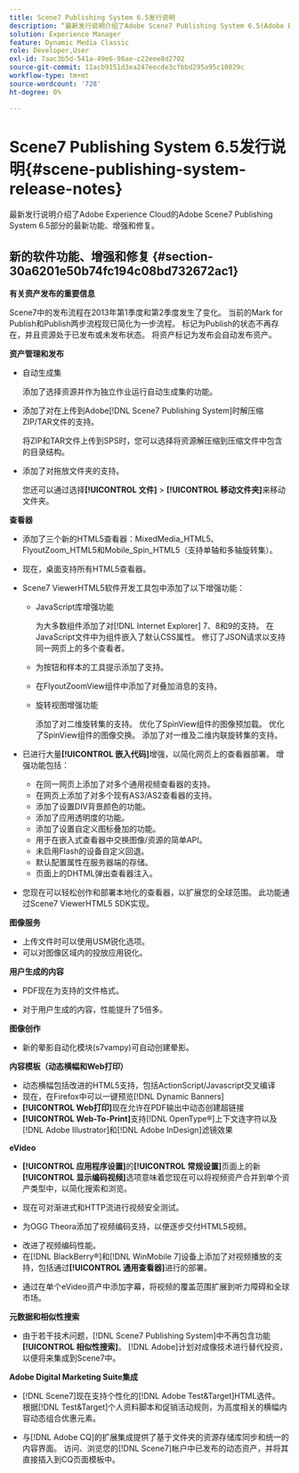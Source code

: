 ```yaml
---
title: Scene7 Publishing System 6.5发行说明
description: “最新发行说明介绍了Adobe Scene7 Publishing System 6.5(Adobe Experience Cloud中Adobe Experience Manager解决方案的一部分)的最新功能、增强功能和修复。”
solution: Experience Manager
feature: Dynamic Media Classic
role: Developer,User
exl-id: 7aac3b5d-541a-49e6-98ae-c22eee8d2702
source-git-commit: 11acb9151d3ea247eecde3cfbbd295a95c10829c
workflow-type: tm+mt
source-wordcount: '728'
ht-degree: 0%

---
```


# Scene7 Publishing System 6.5发行说明{#scene-publishing-system-release-notes}

最新发行说明介绍了Adobe Experience Cloud的Adobe Scene7 Publishing System 6.5部分的最新功能、增强和修复。

## 新的软件功能、增强和修复 {#section-30a6201e50b74fc194c08bd732672ac1}

**有关资产发布的重要信息**

Scene7中的发布流程在2013年第1季度和第2季度发生了变化。 当前的Mark for Publish和Publish两步流程现已简化为一步流程。 标记为Publish的状态不再存在，并且资源处于已发布或未发布状态。 将资产标记为发布会自动发布资产。

**资产管理和发布**

* 自动生成集

  添加了选择资源并作为独立作业运行自动生成集的功能。
* 添加了对在上传到Adobe[!DNL Scene7 Publishing System]时解压缩ZIP/TAR文件的支持。

  将ZIP和TAR文件上传到SPS时，您可以选择将资源解压缩到压缩文件中包含的目录结构。

* 添加了对拖放文件夹的支持。

  您还可以通过选择&#x200B;**[!UICONTROL 文件]** > **[!UICONTROL 移动文件夹]**&#x200B;来移动文件夹。

**查看器**

* 添加了三个新的HTML5查看器：MixedMedia_HTML5、FlyoutZoom_HTML5和Mobile_Spin_HTML5（支持单轴和多轴旋转集）。
<!-- 
  [More information](http://help.adobe.com/en_US/scene7/using/WS6E593DEA-7D81-4cd6-84B0-85E8BB274176.html#WS1c46793299cf21d77e926d1613177f0a020-8000.html).  -->
* 现在，桌面支持所有HTML5查看器。

<!--   [More information](http://help.adobe.com/en_US/scene7/using/WS6E593DEA-7D81-4cd6-84B0-85E8BB274176.html#WS1c46793299cf21d77e926d1613177f0a020-8000.html). -->
* Scene7 ViewerHTML5软件开发工具包中添加了以下增强功能：

   * JavaScript库增强功能

     为大多数组件添加了对[!DNL Internet Explorer] 7、8和9的支持。 在JavaScript文件中为组件嵌入了默认CSS属性。 修订了JSON请求以支持同一网页上的多个查看者。

   * 为按钮和样本的工具提示添加了支持。
   * 在FlyoutZoomView组件中添加了对叠加消息的支持。
   * 旋转视图增强功能

     添加了对二维旋转集的支持。 优化了SpinView组件的图像预加载。 优化了SpinView组件的图像交换。 添加了对一维及二维内联旋转集的支持。

* 已进行大量&#x200B;**[!UICONTROL 嵌入代码]**&#x200B;增强，以简化网页上的查看器部署。 增强功能包括：

   * 在同一网页上添加了对多个通用视频查看器的支持。
   * 在网页上添加了对多个现有AS3/AS2查看器的支持。
   * 添加了设置DIV背景颜色的功能。
   * 添加了应用透明度的功能。
   * 添加了设置自定义图标叠加的功能。
   * 用于在嵌入式查看器中交换图像/资源的简单API。
   * 未启用Flash的设备自定义回退。
   * 默认配置属性在服务器端的存储。
   * 页面上的DHTML弹出查看器注入。

* 您现在可以轻松创作和部署本地化的查看器，以扩展您的全球范围。 此功能通过Scene7 ViewerHTML5 SDK实现。

**图像服务**

* 上传文件时可以使用USM锐化选项。
* 可以对图像区域内的投放应用锐化。

**用户生成的内容**

* PDF现在为支持的文件格式。

<!--   [More information](http://help.adobe.com/en_US/scene7/using/WSe8b0455615e2dc47-2df907a712f31201b35-8000.html).  -->
* 对于用户生成的内容，性能提升了5倍多。

**图像创作**

* 新的晕影自动化模块(s7vampy)可自动创建晕影。

**内容模板（动态横幅和Web打印）**

* 动态横幅包括改进的HTML5支持，包括ActionScript/Javascript交叉编译
* 现在，在Firefox中可以一键预览[!DNL Dynamic Banners]
* **[!UICONTROL Web打印]**&#x200B;现在允许在PDF输出中动态创建超链接
* **[!UICONTROL Web-To-Print]**&#x200B;支持[!DNL OpenType®]上下文连字符以及[!DNL Adobe Illustrator]和[!DNL Adobe InDesign]滤镜效果

**eVideo**

* **[!UICONTROL 应用程序设置]**&#x200B;的&#x200B;**[!UICONTROL 常规设置]**&#x200B;页面上的新&#x200B;**[!UICONTROL 显示编码视频]**&#x200B;选项意味着您现在可以将视频资产合并到单个资产类型中，以简化搜索和浏览。

<!--   [More information](http://help.adobe.com/en_US/scene7/using/WSCCBA9D3A-06A3-4f29-AF6B-36CBB2A655F1.html).  -->

* 现在可对渐进式和HTTP流进行视频安全测试。

<!--   [More information](http://help.adobe.com/en_US/scene7/using/WSd968ca97bf01df72-5efde3a123268dd80f5-8000.html). -->
* 为OGG Theora添加了视频编码支持，以便逐步交付HTML5视频。

<!--   [More information](http://help.adobe.com/en_US/scene7/using/WSE86ACF2B-BD50-4c48-A1D7-9CD4405B62D0.html#WS1c46793299cf21d7-39fae9c1131ba8968f7-7fff.html). -->
* 改进了视频编码性能。
* 在[!DNL BlackBerry®]和[!DNL WinMobile 7]设备上添加了对视频播放的支持，包括通过&#x200B;**[!UICONTROL 通用查看器]**&#x200B;进行的部署。

<!--   [More information](http://help.adobe.com/en_US/scene7/using/WS6E593DEA-7D81-4cd6-84B0-85E8BB274176.html#WS1c46793299cf21d77e926d1613177f0a020-8000.html) or the [eVideo chapter](http://help.adobe.com/en_US/scene7/using/WS53492AE1-6029-45d8-BF80-F4B5CF33EB08.html). -->

* 通过在单个eVideo资产中添加字幕，将视频的覆盖范围扩展到听力障碍和全球市场。

<!--   See [More information](http://help.adobe.com/en_US/scene7/using/WS98ca2e6790647c06-6f6f53e137b959f094-8000.html). -->

**元数据和相似性搜索**

* 由于若干技术问题，[!DNL Scene7 Publishing System]中不再包含功能&#x200B;**[!UICONTROL 相似性搜索]**。 [!DNL Adobe]计划对成像技术进行替代投资，以便将来集成到Scene7中。

**Adobe Digital Marketing Suite集成**

* [!DNL Scene7]现在支持个性化的[!DNL Adobe Test&Target]HTML选件。 根据[!DNL Test&Target]个人资料脚本和促销活动规则，为高度相关的横幅内容动态组合优惠元素。

* 与[!DNL Adobe CQ]的扩展集成提供了基于文件夹的资源存储库同步和统一的内容界面。 访问、浏览您的[!DNL Scene7]帐户中已发布的动态资产，并将其直接插入到CQ页面模板中。
